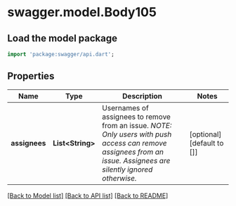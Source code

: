 # swagger.model.Body105

## Load the model package
```dart
import 'package:swagger/api.dart';
```

## Properties
Name | Type | Description | Notes
------------ | ------------- | ------------- | -------------
**assignees** | **List&lt;String&gt;** | Usernames of assignees to remove from an issue. _NOTE: Only users with push access can remove assignees from an issue. Assignees are silently ignored otherwise._ | [optional] [default to []]

[[Back to Model list]](../README.md#documentation-for-models) [[Back to API list]](../README.md#documentation-for-api-endpoints) [[Back to README]](../README.md)

